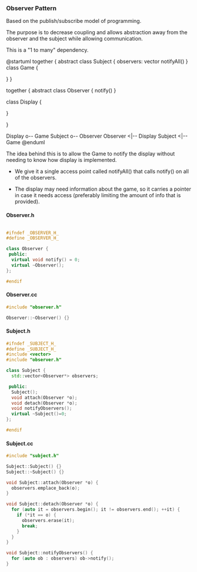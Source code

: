 ### Observer Pattern

Based on the publish/subscribe model of programming.

The purpose is to decrease coupling and allows abstraction away from the observer and the subject while allowing communication.

This is a "1 to many" dependency.

@startuml
together {
  abstract class Subject {
    observers: vector
    notifyAll()
  }
    class Game {
  
  }
}

together {
abstract class Observer {
  notify()
}

  class Display {
  
  }

}

Display o-- Game
Subject o-- Observer
Observer <|-- Display
Subject <|-- Game
@enduml

<p>
<p>
The idea behind this is to allow the Game to notify the display without needing to know how display is implemented.

- We give it a single access point called notifyAll() that calls notify() on all of the observers.

- The display may need information about the game, so it carries a pointer in case it needs access (preferably limiting the amount of info that is provided).

#### Observer.h
```c++

#ifndef _OBSERVER_H_
#define _OBSERVER_H_

class Observer {
 public:
  virtual void notify() = 0;
  virtual ~Observer();
};

#endif
```

#### Observer.cc
```c++
#include "observer.h"

Observer::~Observer() {}
```

#### Subject.h
```c++
#ifndef _SUBJECT_H_
#define _SUBJECT_H_
#include <vector>
#include "observer.h"

class Subject {
  std::vector<Observer*> observers;

 public:
  Subject();
  void attach(Observer *o);
  void detach(Observer *o);
  void notifyObservers();
  virtual ~Subject()=0;
};

#endif
```

#### Subject.cc
```c++
#include "subject.h"

Subject::Subject() {}
Subject::~Subject() {}

void Subject::attach(Observer *o) {
  observers.emplace_back(o);
}

void Subject::detach(Observer *o) {
  for (auto it = observers.begin(); it != observers.end(); ++it) {
    if (*it == o) {
      observers.erase(it);
      break;
    }
  }
}

void Subject::notifyObservers() {
  for (auto ob : observers) ob->notify();
}

```
